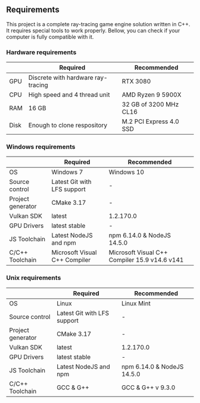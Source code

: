 ## Requirements

This project is a complete ray-tracing game engine solution written in C++. It requires special tools to work properly. Bellow, you can check if your computer is fully compatible with it.

### Hardware requirements

|      | Required                           | Recommended             |
|------|------------------------------------|-------------------------|
| GPU  | Discrete with hardware ray-tracing | RTX 3080                |
| CPU  | High speed and 4 thread unit       | AMD Ryzen 9 5900X       |
| RAM  | 16 GB                              | 32 GB of 3200 MHz CL16  |
| Disk | Enough to clone respository        | M.2 PCI Express 4.0 SSD |

### Windows requirements

|                   | Required                      | Recommended                                   |
|-------------------|-------------------------------|-----------------------------------------------|
| OS                | Windows 7                     | Windows 10                                    |
| Source control    | Latest Git with LFS support   | -                                             |
| Project generator | CMake 3.17                    | -                                             |
| Vulkan SDK        | latest                        | 1.2.170.0                                     |
| GPU Drivers       | latest stable                 | -                                             |
| JS Toolchain      | Latest NodeJS and npm         | npm 6.14.0 & NodeJS 14.5.0                    |
| C/C++ Toolchain   | Microsoft Visual C++ Compiler | Microsoft Visual C++ Compiler 15.9 v14.6 v141 |

### Unix requirements

|                   | Required                    | Recommended                |
|-------------------|-----------------------------|----------------------------|
| OS                | Linux                       | Linux Mint                 |
| Source control    | Latest Git with LFS support | -                          |
| Project generator | CMake 3.17                  | -                          |
| Vulkan SDK        | latest                      | 1.2.170.0                  |
| GPU Drivers       | latest stable               | -                          |
| JS Toolchain      | Latest NodeJS and npm       | npm 6.14.0 & NodeJS 14.5.0 |
| C/C++ Toolchain   | GCC & G++                   | GCC & G++ v 9.3.0          |
